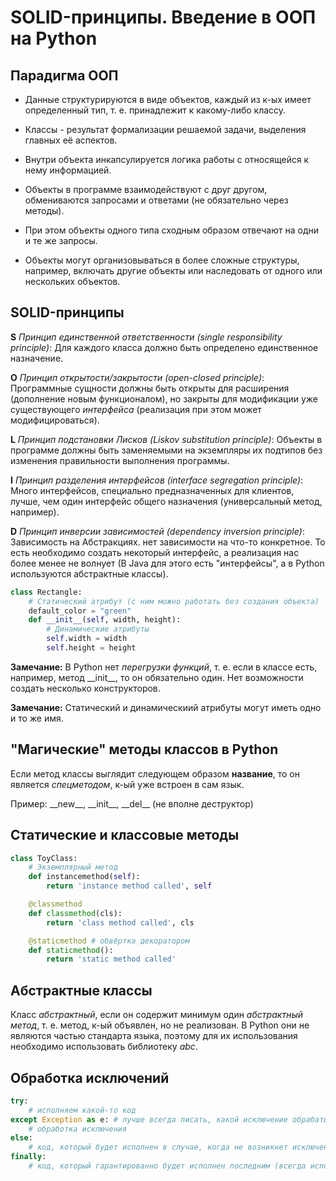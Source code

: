# SOLID-принципы. Введение в ООП на Python


## Парадигма ООП

* Данные структурируются в виде объектов, каждый из к-ых имеет определенный тип, т. е. принадлежит к какому-либо классу.

* Классы - результат формализации решаемой задачи, выделения главных её аспектов.

* Внутри объекта инкапсулируется логика работы с относящейся к нему информацией.

* Объекты в программе взаимодействуют с друг другом, обмениваются запросами и ответами (не обязательно через методы).

* При этом объекты одного типа сходным образом отвечают на одни и те же запросы.

* Объекты могут организовываться в более сложные структуры, например, включать другие объекты или наследовать от одного или нескольких объектов.


## SOLID-принципы

**S** _Принцип единственной ответственности (single responsibility principle)_: Для каждого класса должно быть определено единственное назначение.

**O** _Принцип открытости/закрытости (open-closed principle)_: Программные сущности должны быть открыты для расширения (дополнение новым функционалом), но закрыты для модификации уже существующего *интерфейса* (реализация при этом может модифицироваться).

**L** _Принцип подстановки Лисков (Liskov substitution principle)_: Объекты в программе должны быть заменяемыми на экземпляры их подтипов без изменения правильности выполнения программы.

**I** _Принцип разделения интерфейсов (interface segregation principle)_: Много интерфейсов, специально предназначенных для клиентов, лучше, чем один интерфейс общего назначения (универсальный метод, например).

**D** _Принцип инверсии зависимостей (dependency inversion principle)_: Зависимость на Абстракциях. нет зависимости на что-то конкретное. То есть необходимо создать некоторый интерфейс, а реализация нас более менее не волнует (В Java для этого есть "интерфейсы", а в Python используются абстрактные классы).


```python
class Rectangle:
	# Статический атрибут (с ним можно работать без создания объекта)
	default_color = "green"
	def __init__(self, width, height):
		# Динамические атрибуты
		self.width = width
		self.height = height
```

**Замечание:** В Python нет *перегрузки функций*, т. е. если в классе есть, например, метод \_\_init\_\_, то он обязательно один. Нет возможности создать несколько конструкторов.

**Замечание:** Статический и динамическиий атрибуты могут иметь одно и то же имя.


## "Магические" методы классов в Python

Если метод классы выглядит следующем образом __название__, то он является *спецметодом*, к-ый уже встроен в сам язык.

Пример: \_\_new\_\_, \_\_init\_\_, \_\_del\_\_ (не вполне деструктор)


## Статические и классовые методы

```python
class ToyClass:
	# Экземплярный метод
	def instancemethod(self):
		return 'instance method called', self

	@classmethod
	def classmethod(cls):
		return 'class method called', cls

	@staticmethod # обвёртка декоратором
	def staticmethod():
		return 'static method called'
```


## Абстрактные классы

Класс *абстрактный*, если он содержит минимум один *абстрактный метод*, т. е. метод, к-ый объявлен, но не реализован. В Python они не являются частью стандарта языка, поэтому для их использования необходимо использовать библиотеку *abc*.


## Обработка исключений

```python
try:
	# исполняем какой-то код
except Exception as e: # лучше всегда писать, какой исключение обрабатываем
	# обработка исключения
else:
	# код, который будет исполнен в случае, когда не возникнет исключения
finally:
	# код, который гарантированно будет исполнен последним (всегда исполняется)
```


